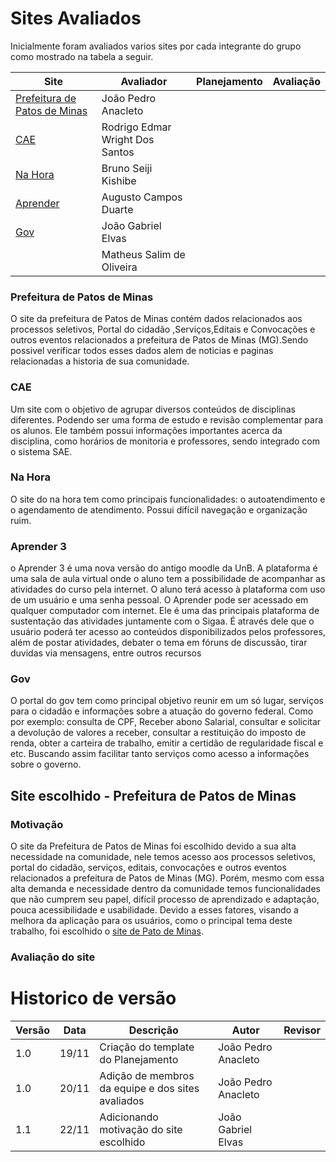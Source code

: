 # Sites Avaliados

Inicialmente foram avaliados varios sites por cada integrante do grupo como mostrado na tabela a seguir.

| Site                                                                | Avaliador                       | Planejamento | Avaliação |
| ------------------------------------------------------------------- | ------------------------------- | ------------ | --------- |
| [Prefeitura de Patos de Minas](http://patosdeminas.mg.gov.br/home/) | João Pedro Anacleto             |              |           |
| [CAE](https://sae.unb.br/cae/conteudo/unbfga)                       | Rodrigo Edmar Wright Dos Santos |              |           |
| [Na Hora](https://www.nahora.df.gov.br/)                            | Bruno Seiji Kishibe             |              |           |
| [Aprender](https://aprender3.unb.br/login/index.php)                | Augusto Campos Duarte           |              |           |
| [Gov](https://www.gov.br/pt-br)                                     | João Gabriel Elvas              |              |           |
| []()                                                                | Matheus Salim de Oliveira       |              |           |

### Prefeitura de Patos de Minas

O site da prefeitura de Patos de Minas contém dados relacionados aos processos seletivos, Portal do cidadão ,Serviços,Editais e Convocações e outros eventos relacionados a prefeitura de Patos de Minas (MG).Sendo possivel verificar todos esses dados alem de noticias e paginas relacionadas a historia de sua comunidade.

### CAE

Um site com o objetivo de agrupar diversos conteúdos de disciplinas diferentes. Podendo ser uma forma de estudo e revisão complementar para os alunos. Ele também possui informações importantes acerca da disciplina, como horários de monitoria e professores, sendo integrado com o sistema SAE.

### Na Hora

O site do na hora tem como principais funcionalidades: o autoatendimento e o agendamento de atendimento. Possui difícil navegação e organização ruim.

### Aprender 3

o Aprender 3 é uma nova versão do antigo moodle da UnB. A plataforma é uma sala de aula virtual onde o aluno tem a possibilidade de acompanhar as atividades do curso pela internet. O aluno terá acesso à plataforma com uso de um usuário e uma senha pessoal. O Aprender pode ser acessado em qualquer computador com internet. Ele é uma das principais plataforma de sustentação das atividades juntamente com o Sigaa. É através dele que o usuário poderá ter acesso ao conteúdos disponibilizados pelos professores, além de postar atividades, debater o tema em fóruns de discussão, tirar duvidas via mensagens, entre outros recursos

### Gov

O portal do gov tem como principal objetivo reunir em um só lugar, serviços para o cidadão e informações sobre a atuação do governo federal. Como por exemplo: consulta de CPF, Receber abono Salarial, consultar e solicitar a devolução de valores a receber, consultar a restituição do imposto de renda, obter a carteira de trabalho, emitir a certidão de regularidade fiscal e etc. Buscando assim facilitar tanto serviços como acesso a informações sobre o governo.

## Site escolhido - Prefeitura de Patos de Minas

### Motivação

O site da Prefeitura de Patos de Minas foi escolhido devido a sua alta necessidade na comunidade, nele temos acesso aos processos seletivos, portal do cidadão, serviços, editais, convocações e outros eventos relacionados a prefeitura de Patos de Minas (MG). Porém, mesmo com essa alta demanda e necessidade dentro da comunidade temos funcionalidades que não cumprem seu papel, difícil processo de aprendizado e adaptação, pouca acessibilidade e usabilidade. Devido a esses fatores, visando a melhora da aplicação para os usuários, como o principal tema deste trabalho, foi escolhido o [site de Pato de Minas](https://patosdeminas.mg.gov.br/home/).

### Avaliação do site

# Historico de versão

| Versão | Data  | Descrição                                         | Autor               | Revisor |
| ------ | ----- | ------------------------------------------------- | ------------------- | ------- |
| 1.0    | 19/11 | Criação do template do Planejamento               | João Pedro Anacleto |         |
| 1.0    | 20/11 | Adição de membros da equipe e dos sites avaliados | João Pedro Anacleto |         |
| 1.1    | 22/11 | Adicionando motivação do site escolhido           | João Gabriel Elvas  |         |
